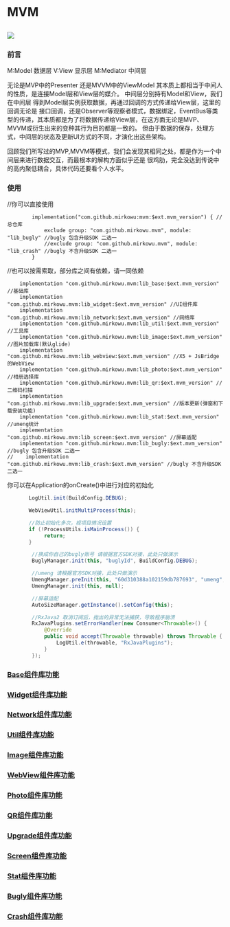 # MVM
[![](https://jitpack.io/v/mirkowu/mvm.svg)](https://jitpack.io/#mirkowu/mvm)
-----------------------------------
### 前言
M:Model 数据层
V:View 显示层
M:Mediator 中间层


无论是MVP中的Presenter 还是MVVM中的ViewModel 其本质上都相当于中间人的性质，是连接Model层和View层的媒介。
中间层分别持有Model和View，我们在中间层 得到Model层实例获取数据，再通过回调的方式传递给View层，这里的回调无论是
接口回调，还是Observer等观察者模式，数据绑定，EventBus等类型的传递，其本质都是为了将数据传递给View层，在这方面无论是MVP、
MVVM或衍生出来的变种其行为目的都是一致的。
但由于数据的保存，处理方式，中间层的状态及更新UI方式的不同，才演化出这些架构。

回顾我们所写过的MVP,MVVM等模式，我们会发现其相同之处，都是作为一个中间层来进行数据交互，而最根本的解构方面似乎还是
很鸡肋，完全没达到传说中的高内聚低耦合，具体代码还要看个人水平。

### 使用
//你可以直接使用
```
        implementation("com.github.mirkowu:mvm:$ext.mvm_version") { //总仓库
            exclude group: "com.github.mirkowu.mvm", module: "lib_bugly" //bugly 包含升级SDK 二选一
            //exclude group: "com.github.mirkowu.mvm", module: "lib_crash" //bugly 不含升级SDK 二选一
        }

```
//也可以按需索取，部分库之间有依赖，请一同依赖
```
    implementation "com.github.mirkowu.mvm:lib_base:$ext.mvm_version" //基础库
    implementation "com.github.mirkowu.mvm:lib_widget:$ext.mvm_version" //UI组件库
    implementation "com.github.mirkowu.mvm:lib_network:$ext.mvm_version" //网络库
    implementation "com.github.mirkowu.mvm:lib_util:$ext.mvm_version" //工具库
    implementation "com.github.mirkowu.mvm:lib_image:$ext.mvm_version" //图片加载库(默认glide)
    implementation "com.github.mirkowu.mvm:lib_webview:$ext.mvm_version" //X5 + JsBridge 的WebView
    implementation "com.github.mirkowu.mvm:lib_photo:$ext.mvm_version" //相册选择库
    implementation "com.github.mirkowu.mvm:lib_qr:$ext.mvm_version" //二维码扫描
    implementation "com.github.mirkowu.mvm:lib_upgrade:$ext.mvm_version" //版本更新(弹窗和下载安装功能)
    implementation "com.github.mirkowu.mvm:lib_stat:$ext.mvm_version" //umeng统计
    implementation "com.github.mirkowu.mvm:lib_screen:$ext.mvm_version" //屏幕适配
    implementation "com.github.mirkowu.mvm:lib_bugly:$ext.mvm_version" //bugly 包含升级SDK 二选一
//    implementation "com.github.mirkowu.mvm:lib_crash:$ext.mvm_version" //bugly 不含升级SDK 二选一
```

你可以在Application的onCreate()中进行对应的初始化
```java
       LogUtil.init(BuildConfig.DEBUG);

       WebViewUtil.initMultiProcess(this);

       //防止初始化多次，视项目情况设置
       if (!ProcessUtils.isMainProcess()) {
            return;
       }

        //换成你自己的bugly账号 请根据官方SDK对接，此处只做演示
        BuglyManager.init(this, "buglyId", BuildConfig.DEBUG);

        //umeng 请根据官方SDK对接，此处只做演示
        UmengManager.preInit(this, "60d310388a102159db787693", "umeng", BuildConfig.DEBUG);
        UmengManager.init(this, null);

        //屏幕适配
        AutoSizeManager.getInstance().setConfig(this);

        //RxJava2 取消订阅后，抛出的异常无法捕获，导致程序崩溃
        RxJavaPlugins.setErrorHandler(new Consumer<Throwable>() {
            @Override
            public void accept(Throwable throwable) throws Throwable {
                LogUtil.e(throwable, "RxJavaPlugins");
            }
        });
```

### [Base组件库功能](https://github.com/MirkoWu/MVM/tree/master/lib_base)

### [Widget组件库功能](https://github.com/MirkoWu/MVM/tree/master/lib_widget)

### [Network组件库功能](https://github.com/MirkoWu/MVM/tree/master/lib_network)

### [Util组件库功能](https://github.com/MirkoWu/MVM/tree/master/lib_util)

### [Image组件库功能](https://github.com/MirkoWu/MVM/tree/master/lib_image)

### [WebView组件库功能](https://github.com/MirkoWu/MVM/tree/master/lib_webview)

### [Photo组件库功能](https://github.com/MirkoWu/MVM/tree/master/lib_photo)

### [QR组件库功能](https://github.com/MirkoWu/MVM/tree/master/lib_qr)

### [Upgrade组件库功能](https://github.com/MirkoWu/MVM/tree/master/lib_upgrade)

### [Screen组件库功能](https://github.com/MirkoWu/MVM/tree/master/lib_screen)

### [Stat组件库功能](https://github.com/MirkoWu/MVM/tree/master/lib_stat)

### [Bugly组件库功能](https://github.com/MirkoWu/MVM/tree/master/lib_bugly)

### [Crash组件库功能](https://github.com/MirkoWu/MVM/tree/master/lib_crash)



